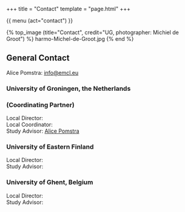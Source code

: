 +++
title = "Contact"
template = "page.html"
+++

{{ menu (act="contact") }} 

{% top_image (title="Contact", credit="UG, photographer: Michiel de Groot") %}
	harmo-Michel-de-Groot.jpg
{% end %}

<div class="container">

## General Contact
Alice Pomstra: [info@emcl.eu](mailto:info@emcl.eu)

### University of Groningen, the Netherlands 
### (Coordinating Partner)
Local Director: \
Local Coordinator: \
Study Advisor: [Alice Pomstra](https://www.rug.nl/staff/a.y.pomstra/) 


### University of Eastern Finland
Local Director: \
Study Advisor:

### University of Ghent, Belgium
Local Director: \
Study Advisor:

</div>